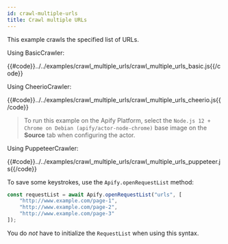 ```yaml
---
id: crawl-multiple-urls
title: Crawl multiple URLs
---
```


This example crawls the specified list of URLs.

<!--DOCUSAURUS_CODE_TABS-->

<!-- BasicCrawler -->

Using BasicCrawler:

{{#code}}../../examples/crawl_multiple_urls/crawl_multiple_urls_basic.js{{/code}}

<!-- CheerioCrawler -->

Using CheerioCrawler:

{{#code}}../../examples/crawl_multiple_urls/crawl_multiple_urls_cheerio.js{{/code}}

<!-- PuppeteerCrawler -->

 > To run this example on the Apify Platform, select the `Node.js 12 + Chrome on Debian (apify/actor-node-chrome)` 
 >base image on the **Source** tab when configuring the actor.
 
Using PuppeteerCrawler:

{{#code}}../../examples/crawl_multiple_urls/crawl_multiple_urls_puppeteer.js{{/code}}

<!--END_DOCUSAURUS_CODE_TABS-->

To save some keystrokes, use the `Apify.openRequestList` method:

```javascript
const requestList = await Apify.openRequestList("urls", [
    "http://www.example.com/page-1",
    "http://www.example.com/page-2",
    "http://www.example.com/page-3"
]);
```

You do _not_ have to initialize the `RequestList` when using this syntax.
